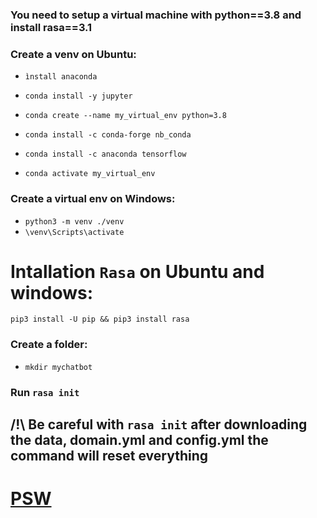 ### You need to setup a virtual machine with python==3.8 and install rasa==3.1
### Create a venv on Ubuntu: 

  - `ìnstall anaconda`
  
  - `conda install -y jupyter`
  
  - `conda create --name my_virtual_env python=3.8`
  
  - `conda install -c conda-forge nb_conda`
  
  - `conda install -c anaconda tensorflow`
  
  - `conda activate my_virtual_env`
  
### Create a virtual env on Windows: 

  - `python3 -m venv ./venv`
  - `\venv\Scripts\activate`
  
# Intallation `Rasa` on Ubuntu and windows: 

`pip3 install -U pip && pip3 install rasa`

### Create a folder: 

  - `mkdir mychatbot`
  
### Run `rasa init`

/!\ Be careful with `rasa init` after downloading the data, domain.yml and config.yml the command will reset everything  
---------------------------------------------------------------------------------------------------
# [PSW](https://solo.to/mathspsw)
